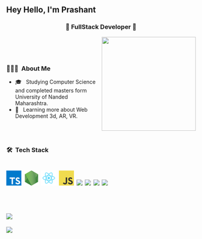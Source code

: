 <h2> Hey Hello, I'm Prashant</h2>
<h3 align="center">🚀 FullStack Developer 🚀</h3>
<img align="right" src="https://user-images.githubusercontent.com/32466796/144721328-6da5fac6-6f91-4a51-86dd-889c0dba14b1.gif" width="250" height="250"/>

</br></br></br>

<h3> 👨🏻‍💻 &nbsp;About Me </h3>

- 🎓 &nbsp; Studying Computer Science and completed masters 
    form University of Nanded Maharashtra.
- 🌱 &nbsp; Learning more about Web Development 3d, AR, VR.

<br/><br/>
<h3> 🛠 &nbsp;Tech Stack</h3>


 # <img height="40" src="https://raw.githubusercontent.com/github/explore/80688e429a7d4ef2fca1e82350fe8e3517d3494d/topics/typescript/typescript.png">  <img height="40" src="https://raw.githubusercontent.com/github/explore/80688e429a7d4ef2fca1e82350fe8e3517d3494d/topics/nodejs/nodejs.png">  <img height="40" src="https://raw.githubusercontent.com/github/explore/80688e429a7d4ef2fca1e82350fe8e3517d3494d/topics/react/react.png">  <img height="40" src="https://raw.githubusercontent.com/github/explore/80688e429a7d4ef2fca1e82350fe8e3517d3494d/topics/javascript/javascript.png">  <img height="40" src="https://upload.wikimedia.org/wikipedia/commons/thumb/9/96/Sass_Logo_Color.svg/1200px-Sass_Logo_Color.svg.png">  <img height="40" src="https://upload.wikimedia.org/wikipedia/commons/d/d5/CSS3_logo_and_wordmark.svg"> <img height="40" src="https://decodenatura.com/static/fb8aa1bb70c9925ce1ae22dc2711b343/4e9d0/nextjs-logo.png">  <img height="40" src="https://res.cloudinary.com/practicaldev/image/fetch/s--UgcifUou--/c_imagga_scale,f_auto,fl_progressive,h_900,q_auto,w_1600/https://dev-to-uploads.s3.amazonaws.com/uploads/articles/mvxas9zn5ajqxbxkyn6z.png">

<br/><br/>

<a href="https://github.com/PrashantIndurkar">
  <img height="180em" src="https://github-readme-stats.vercel.app/api?username=prashantindurkar&theme=algolia&show_icons=true" /> <br/><br/>
    <img height="180em" src="https://github-readme-stats.vercel.app/api/top-langs/?username=prashantindurkar&theme=vision-friendly-dark&layout=compact" />
</a>

<br/>



